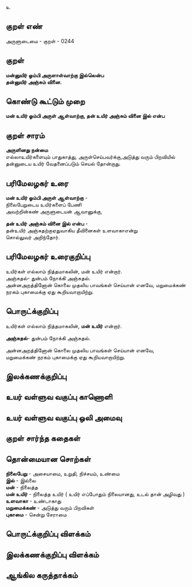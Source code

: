 உ

## குறள் எண் 

அருளுடைமை - குறள் - 0244  

## குறள் 

**மன்னுயிர் ஓம்பி அருளாள்வாற்கு இல்லென்ப  
தன்னுயிர் அஞ்சும் வினை.**

## கொண்டு கூட்டும் முறை

**மன் உயிர் ஓம்பி அருள் ஆள்வாற்கு, தன் உயிர் அஞ்சும் வினை இல் என்ப**

## குறள் சாரம் 

**அருளினது நன்மை**  
எல்லாஉயிர்களையும் பாதுகாத்து, அருள்செய்பவர்க்கு,அடுத்து வரும் பிறவியில்  
தன்னுடைய உயிர் வேதனைப்படும் செயல் தோன்றாது.  

## பரிமேலழகர் உரை

**மன் உயிர் ஓம்பி அருள் ஆள்வாற்கு** -  
நிலைபேறுடைய உயிர்களைப் பேணி  
அவற்றின்கண் அருளுடையன் ஆவானுக்கு,  

**தன் உயிர் அஞ்சும் வினை இல் என்ப** -  
தன்உயிர் அஞ்சுதற்குஏதுவாகிய தீவினைகள் உளவாகாஎன்று  
சொல்லுவர் அறிந்தோர். 

## பரிமேலழகர் உரைகுறிப்பு   

உயிர்கள் எல்லாம் நித்தமாகலின், மன் உயிர் என்றார்.  
அஞ்சுதல்- துன்பம் நோக்கி அஞ்சுதல்.  
அன்னஅறத்தினோன் கொலை முதலிய பாவங்கள் செய்யான் எனவே, மறுமைக்கண் நரகம் புகாமைக்கு ஏது கூறியவாறாயிற்று.  

## பொருட்க்குறிப்பு 

உயிர்கள் எல்லாம் நித்தமாகலின், **மன் உயிர்** என்றார்.  

**அஞ்சுதல்**- துன்பம் நோக்கி அஞ்சுதல்.  

அன்னஅறத்தினோன் கொலை முதலிய பாவங்கள் செய்யான் எனவே,  
மறுமைக்கண் நரகம் புகாமைக்கு ஏது கூறியவாறாயிற்று.  

## இலக்கணக்குறிப்பு  


## உயர் வள்ளுவ வகுப்பு காணொளி


## உயர் வள்ளுவ வகுப்பு ஒலி அமைவு 

 
## குறள் சார்ந்த கதைகள் 


## தொன்மையான சொற்கள்

**நிலைபேறு** - அசையாமை, உறுதி, நிச்சயம், உண்மை   
**இல்** - இல்லை   
**மன்** - நிலைத்த   
**மன் உயிர்** - நிலைத்த உயிர்  ( உயிர் எப்போதும் நிலையானது, உடல் தான் அழிவது )  
**உளவாகா** - உண்டாகாது   
**மறுமைக்கண்** - அடுத்து வரும் பிறவிகள்  
**புகாமை** - சென்று சேராமை 

## பொருட்க்குறிப்பு விளக்கம்


## இலக்கணக்குறிப்பு விளக்கம்


## ஆங்கில கருத்தாக்கம் 



